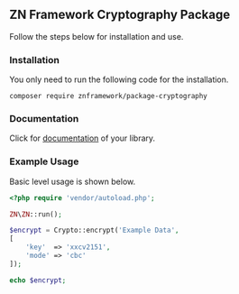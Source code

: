 <h2>ZN Framework Cryptography Package</h2>
<p>
Follow the steps below for installation and use.
</p>

<h3>Installation</h3>
<p>
You only need to run the following code for the installation.
</p>

```
composer require znframework/package-cryptography
```

<h3>Documentation</h3>
<p>
Click for <a href="https://docs.znframework.com/kriptografi-guvenlik/kripto-kutuphanesi">documentation</a> of your library.
</p>

<h3>Example Usage</h3>
<p>
Basic level usage is shown below.
</p>

```php
<?php require 'vendor/autoload.php';

ZN\ZN::run();

$encrypt = Crypto::encrypt('Example Data',
[
    'key'  => 'xxcv2151',
    'mode' => 'cbc'
]);

echo $encrypt;
```
